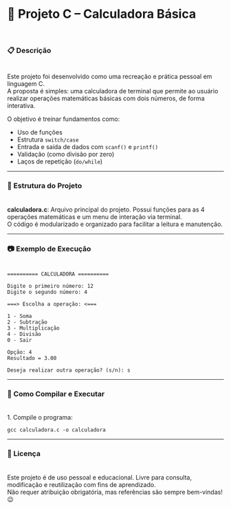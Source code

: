 <h1>🧮 Projeto C – Calculadora Básica <br></br></h1>

<h3>📋 Descrição<br></br></h3>
<p>
Este projeto foi desenvolvido como uma recreação e prática pessoal em linguagem C.<br>
A proposta é simples: uma calculadora de terminal que permite ao usuário realizar operações matemáticas básicas com dois números, de forma interativa.
</p>

<p>O objetivo é treinar fundamentos como:</p>
<ul>
  <li>Uso de funções</li>
  <li>Estrutura <code>switch/case</code></li>
  <li>Entrada e saída de dados com <code>scanf()</code> e <code>printf()</code></li>
  <li>Validação (como divisão por zero)</li>
  <li>Laços de repetição (<code>do/while</code>)</li>
</ul>

---

<h3>🧩 Estrutura do Projeto<br></br></h3>

<b>calculadora.c</b>: Arquivo principal do projeto. Possui funções para as 4 operações matemáticas e um menu de interação via terminal.  
O código é modularizado e organizado para facilitar a leitura e manutenção.

---

<h3>📷 Exemplo de Execução<br></br></h3>

```
========== CALCULADORA ==========

Digite o primeiro número: 12
Digite o segundo número: 4

===> Escolha a operação: <===

1 - Soma
2 - Subtração
3 - Multiplicação
4 - Divisão
0 - Sair

Opção: 4
Resultado = 3.00

Deseja realizar outra operação? (s/n): s
```

---

<h3>🚀 Como Compilar e Executar<br></br></h3>

<p>1. Compile o programa:</p>

```
gcc calculadora.c -o calculadora
```

---

<h3>📝 Licença<br></br></h3>

Este projeto é de uso pessoal e educacional. Livre para consulta, modificação e reutilização com fins de aprendizado.  
Não requer atribuição obrigatória, mas referências são sempre bem-vindas! 😉
